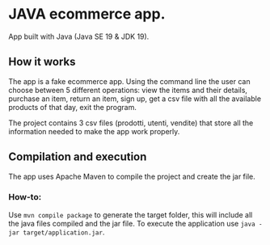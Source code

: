 # JAVA ecommerce app.
App built with Java (Java SE 19 & JDK 19).

## How it works
The app is a fake ecommerce app.
Using the command line the user can choose between 5 different operations: view the items and their details, purchase an item, return an item, sign up, get a csv file with all the available products of that day, exit the program.

The project contains 3 csv files (prodotti, utenti, vendite) that store all the information needed to make the app work properly.

## Compilation and execution
The app uses Apache Maven to compile the project and create the jar file.
### How-to:
Use `mvn compile package` to generate the target folder, this will include all the java files compiled and the jar file.
To execute the application use `java -jar target/application.jar`.
